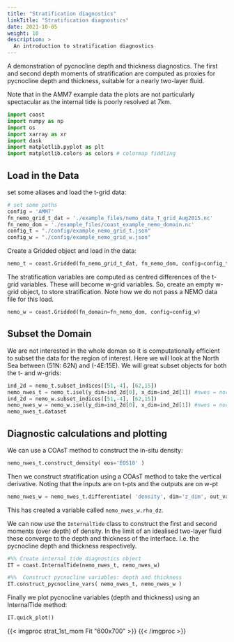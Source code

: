 ```yaml
---
title: "Stratification diagnostics"
linkTitle: "Stratification diagnostics"
date: 2021-10-05
weight: 10
description: >
  An introduction to stratification diagnostics
---
```

A demonstration of pycnocline depth and thickness diagnostics. The first and second depth moments of stratification are computed as proxies for pycnocline depth and thickness, suitable for a nearly two-layer fluid.

Note that in the AMM7 example data the plots are not particularly spectacular as the internal tide is poorly resolved at 7km.


```python
import coast
import numpy as np
import os
import xarray as xr
import dask
import matplotlib.pyplot as plt
import matplotlib.colors as colors # colormap fiddling
```

## Load in the Data
set some aliases and load the t-grid data:


```python
# set some paths
config = 'AMM7'
fn_nemo_grid_t_dat = './example_files/nemo_data_T_grid_Aug2015.nc'
fn_nemo_dom = './example_files/coast_example_nemo_domain.nc'
config_t = "./config/example_nemo_grid_t.json"
config_w = "./config/example_nemo_grid_w.json"

```

Create a Gridded object and load in the data:


```python
nemo_t = coast.Gridded(fn_nemo_grid_t_dat, fn_nemo_dom, config=config_t)
```

The stratification variables are computed as centred differences of the t-grid variables. These will become w-grid variables. So, create an empty w-grid object, to store stratification. Note how we do not pass a NEMO data file for this load.


```python
nemo_w = coast.Gridded(fn_domain=fn_nemo_dom, config=config_w)
```

## Subset the Domain

We are not interested in the whole doman so it is computationally efficient to subset the data for the region of interest. Here we will look at the North Sea between (51N: 62N) and (-4E:15E). We will great subset objects for both the t- and w-grids:


```python
ind_2d = nemo_t.subset_indices([51,-4], [62,15])
nemo_nwes_t = nemo_t.isel(y_dim=ind_2d[0], x_dim=ind_2d[1]) #nwes = northwest european shelf
ind_2d = nemo_w.subset_indices([51,-4], [62,15])
nemo_nwes_w = nemo_w.isel(y_dim=ind_2d[0], x_dim=ind_2d[1]) #nwes = northwest european shelf
nemo_nwes_t.dataset
```

## Diagnostic calculations and plotting
We can use a COAsT method to construct the in-situ density:


```python
nemo_nwes_t.construct_density( eos='EOS10' )
```

Then we construct stratification using a COAsT method to take the vertical derivative. Noting that the inputs are on t-pts and the outputs are on w-pt


```python
nemo_nwes_w = nemo_nwes_t.differentiate( 'density', dim='z_dim', out_var_str='rho_dz', out_obj=nemo_nwes_w ) # --> sci_nwes_w.rho_dz
```

This has created a variable called `nemo_nwes_w.rho_dz`.

We can now use the `InternalTide` class to construct the first and second moments (over depth) of density. In the limit of an idealised two-layer fluid these converge to the depth and thickness of the interface. I.e. the pycnocline depth and thickness respectively.


```python
#%% Create internal tide diagnostics object
IT = coast.InternalTide(nemo_nwes_t, nemo_nwes_w)

#%%  Construct pycnocline variables: depth and thickness
IT.construct_pycnocline_vars( nemo_nwes_t, nemo_nwes_w )
```

Finally we plot pycnocline variables (depth and thickness) using an InternalTide method:


```python
IT.quick_plot()
```
{{< imgproc strat_1st_mom Fit "600x700" >}}
{{< /imgproc >}}
